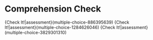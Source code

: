 # Comprehension Check

{Check It!|assessment}(multiple-choice-886395639)
{Check It!|assessment}(multiple-choice-1284626046)
{Check It!|assessment}(multiple-choice-3829301310)